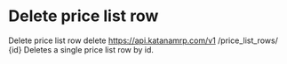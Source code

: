 # Delete price list row

Delete price list row delete https://api.katanamrp.com/v1 /price_list_rows/ {id} Deletes
a single price list row by id.
